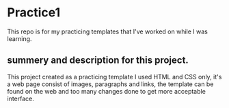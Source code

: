 # Practice1
This repo is for my practicing templates that I've worked on while I was learning.
## summery and description for this project.
This project created as a practicing template I used HTML and CSS only, it's a web page consist of images, paragraphs and links, the template can be found on the web and too many changes done to get more acceptable interface.
